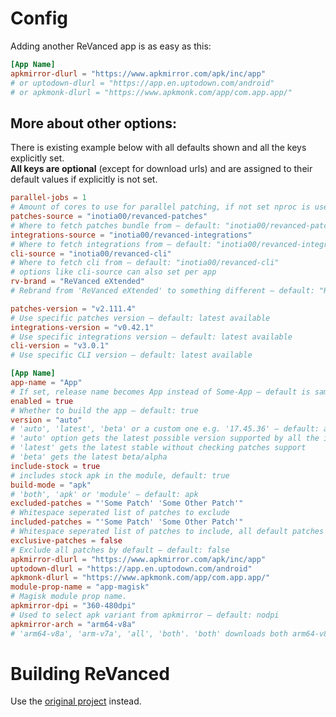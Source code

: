 # Config

Adding another ReVanced app is as easy as this:
```toml
[App Name]
apkmirror-dlurl = "https://www.apkmirror.com/apk/inc/app"
# or uptodown-dlurl = "https://app.en.uptodown.com/android"
# or apkmonk-dlurl = "https://www.apkmonk.com/app/com.app.app/"
```

## More about other options:

There is existing example below with all defaults shown and all the keys explicitly set.  
**All keys are optional** (except for download urls) and are assigned to their default values if explicitly is not set.  

```toml
parallel-jobs = 1
# Amount of cores to use for parallel patching, if not set nproc is used
patches-source = "inotia00/revanced-patches"
# Where to fetch patches bundle from ― default: "inotia00/revanced-patches"
integrations-source = "inotia00/revanced-integrations"
# Where to fetch integrations from ― default: "inotia00/revanced-integrations"
cli-source = "inotia00/revanced-cli"
# Where to fetch cli from ― default: "inotia00/revanced-cli"
# options like cli-source can also set per app
rv-brand = "ReVanced eXtended"
# Rebrand from 'ReVanced eXtended' to something different ― default: "ReVanced eXtended"

patches-version = "v2.111.4"
# Use specific patches version ― default: latest available
integrations-version = "v0.42.1"
# Use specific integrations version ― default: latest available
cli-version = "v3.0.1"
# Use specific CLI version ― default: latest available

[App Name]
app-name = "App"
# If set, release name becomes App instead of Some-App ― default is same as table name, which is 'App'
enabled = true
# Whether to build the app ― default: true
version = "auto"
# 'auto', 'latest', 'beta' or a custom one e.g. '17.45.36' ― default: auto
# 'auto' option gets the latest possible version supported by all the included patches
# 'latest' gets the latest stable without checking patches support
# 'beta' gets the latest beta/alpha
include-stock = true
# includes stock apk in the module, default: true
build-mode = "apk"
# 'both', 'apk' or 'module' ― default: apk
excluded-patches = "'Some Patch' 'Some Other Patch'"
# Whitespace seperated list of patches to exclude
included-patches = "'Some Patch' 'Some Other Patch'"
# Whitespace seperated list of patches to include, all default patches are included by default
exclusive-patches = false
# Exclude all patches by default ― default: false
apkmirror-dlurl = "https://www.apkmirror.com/apk/inc/app"
uptodown-dlurl = "https://app.en.uptodown.com/android"
apkmonk-dlurl = "https://www.apkmonk.com/app/com.app.app/"
module-prop-name = "app-magisk"
# Magisk module prop name.
apkmirror-dpi = "360-480dpi"
# Used to select apk variant from apkmirror ― default: nodpi
apkmirror-arch = "arm64-v8a"
# 'arm64-v8a', 'arm-v7a', 'all', 'both'. 'both' downloads both arm64-v8a and arm-v7a ― default: all
```

# Building ReVanced
Use the [original project](https://github.com/AbakNacchan/revanced-magisk-module) instead.
